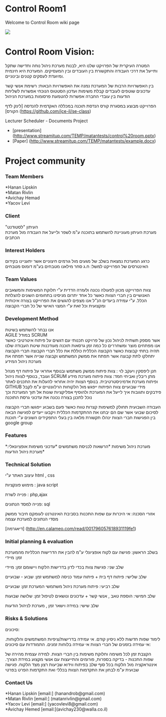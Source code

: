 <h1>Control Room1</h1>


Welcome to Control Room wiki page

<p style="image align: left"><img src="http://img687.imageshack.us/img687/1365/controlroomimage256.jpg"/></p>


<h1>Control Room Vision:</h1>

המטרה העיקרית של הפרויקט שלנו היא, לבנות מערכת ניהול נוחה וחדישה שתקל ותייעל את דרכי העבודה והתקשורת בין העובדים ובין המעסיקים. 
המערכת היא חינמית ומיועדת לעסקים קטנים ובינוניים.

בין האפשרויות הרבות של המערכת נמנה את האפשרויות הבאות:
רשימת אנשי קשר
עדכונים שוטפים לעובדים 
קבלת משימות ועדכון הסטטוס הנוכחי
אפשרות לשליחת הודעות בין עובדי החברה
אפשרות להטמעת פרסומות במערכת הניהול

הפרוייקט מבוצע במסגרת קורס הנדסת תוכנה במכללה האקדמית להנדסה
[לינק לדף הקורס]
(https://github.com/jce-il/se-class)

Lecturer Scheduler - Documents Project

* [presentation] (http://www.streamitup.com/TEMP/matantests/control%20room.pptx)
* [Paper] (http://www.streamitup.com/TEMP/matantests/example.docx)


<h1> Project community</h1>
<h3> Team Members</h3>
*Hanan Lipskin<br>
*Matan Rivlin<br>
*Avichay Hemad <br>
*Yacov Levi <br>
<h3>Client</h3>
"העיתון "לסטודנט<br>
מערכת העיתון מעוניינת להשתמש בתוכנה ע"מ לשפר ולייעל את העבודה מול מערכת הכתבים
<br><h3>Interest Holders</h3>

כרגע המערכת נמצאת בשלב של מגעים מול גורמים חיצוניים אשר יתעניינו בקידום האינטרסים של הפרוייקט 
למשל: ח.ג סחר
מילאנו מטבחים בע"מ
דומוס מטבחים

<h3>Team Values</h3>
צוות הפרוייקט מכוון לפעולה נכונה ולעזרה הדדית ע"י חלוקת המשימות והמשאבים האנושיים בין חברי הצוות
כאשר כל אחד יתרום מניסינו בתחומים השונים להצלחת הכלל.
ע"י עמידה ביעדים הנ"ל אנו מצפים להגשים את הפרוייקט בצורה איכותית ומקצועית וכל זאת ע"י המצוי האישי של כל חברי הקבוצה

<h3> Development Method </h3> 



אנו נבחר להשתמש בשיטת  
AGILE במודל SCRUM <br>
אשר מספק תשתית לניהול נכון של פרויקט תכנותי עם דגשים על פיתוח איטרטיבי כאשר אנו מפתחים מוצר ומשחררים כל כמה זמן גרסאות תוכנה מעודכנות 
שיטת העבודה שלנו תהיה בתתי קבוצות כאשר הקבוצה הכללית כוללת את כלל חברי הקבוצה
 חברי הקבוצה יתחלקו לתת קבוצה אשר תפתח את ממשק המשתמש
וקבוצה שנייה אשר תפתח את מערכת ניהול המידע

חנן ליפסקין ויעקב לוי : צוות פיתוח ממשק משתמש ובנוסף אחראי על פיתוח דף מנהל ועובד, בנוסף לצוות ניהול
 SCRUM
מתן ריבלין ואביחי חמד: צוות פיתוח מערכת מידע ופיתוח מערכת אדמיניסטרטיבית.
בנוסף הצוות יהיה אחראי להעלות את התכנים לאתר 
GITHUB
מידי שבועיים צוות הפיתוח ייפגש מול הלקוחות הרלוונטיים ע"מ לקבל פידבקים ותגובות איך לייעל את המערכת ולהוסיף אפליקציות שונות אל תוך המערכת וכך נוכל לתכנן בצורה נכונה את עדכוני גרסת התוכנה




העבודה השבועית תחולק למשימות קצרות טווח
כאשר פעם בשבוע ייפגשו חברי הקבוצה לסיכום שבועי אשר שם הם יבחנו את ההתקדמות הכללית ויקבעו ייעדים לפגישה הבאה
בין הפגישות חברי הצוות ינהלו תקשורת מלאה בין בעלי התפקידים השונים ע"י תוכנת
google group

<h3>Features</h3>

*מערכת ניהול משימות
*הרשאות לכניסת משתמשים
*עדכוני משימות
אופציונאלי:
*מערכת ניהול הודעות

<h3>Technical Solution</h3>
עיצוב האתר ע"י
html , css

מימוש פונקציות :
java script

פנייה לשרת :
php,ajax

פנייה למסד הנתונים:
sql

אזורי הסכנה:
אי היכרות עם שפות התכנות בסביבת האינטרנט לעומקם
חיבור ממשק מסדי הנתונים למערכת עצמה

[דיאגרמה]
(http://en.calameo.com/read/001796057618931119fe1)



<h3> Initial planning & evaluation </h3>
בשלב הראשון:
פגישה עם לקוח אופציונלי ע"מ להבין את הדרישות הכלליות מהמערכת 
זמן: מיידי

שלב שני:
פגישת צוות בכדי לדון בדרישות הלקוח ויישומם
זמן: מיידי

שלב שלישי:
פיתוח דף בית + פיתוח עמוד כניסה למשתמש 
זמן: שבוע - שבועיים

שלב רביעי:
פיתוח מערכת ניהול משתמשי המערכת
זמן: שבועיים

שלב חמישי:
הוספת טאב , אנשי קשר + עדכונים ונושאים לטיפול 
זמן: שלושה שבועות

שלב שישי:
במידה וישאר זמן , מערכת לניהול הודעות


<h3> Risks & Solutions </h3>

סיכונים:

לימוד שפות חדשות ללא ניסיון קודם.
אי עמידה בדרישות/ציפיות המשתמשים והלקוחות.
אי עמידה בזמנים של חברי הצוות
אי עמידה בלוחות זמנים.
התמודדות עם סיכונים:

הקצבת זמן לכל משימה וחלוקת משימות בין חברי הצוות.
למידה עצמית מהירה של שפות התכנות - בדיקה בספרות, פורומים והתייעצות עם אנשי מקצוע במידת הצורך.
אינטראקציה מול הלקוח בכל סוף שלב בפיתוח ווידוא שביעות רצון מצד הלקוח.
פגישה שבועית ע"מ לבחון את התקדמות הצוות בכללי ואת התקדמות הפרט בפרטי

<h3> Contact Us </h3>
*Hanan Lipskin [email:] (hanandrob@gmail.com)<br>
*Matan Rivlin [email:] (matanrivlin@gmail.com)<br>
*Yacov Levi [email:] (yacovlevi8@gmail.com)<br>
*Avichay Hemed [email:](avichay230@walla.co.il)<br>
